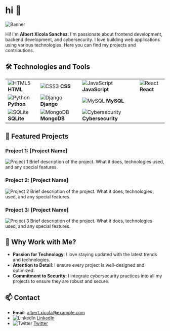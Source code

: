 # hi 👋

![Banner](https://via.placeholder.com/1200x300.png?text=Welcome+to+My+Repository)

Hi! I'm **Albert Xicola Sanchez**. I'm passionate about frontend development, backend development, and cybersecurity. I love building web applications using various technologies. Here you can find my projects and contributions.

## 🛠️ Technologies and Tools

| | | | |
| --- | --- | --- | --- |
| ![HTML5](https://img.icons8.com/color/48/000000/html-5.png) **HTML** | ![CSS3](https://img.icons8.com/color/48/000000/css3.png) **CSS** | ![JavaScript](https://img.icons8.com/color/48/000000/javascript.png) **JavaScript** | ![React](https://img.icons8.com/color/48/000000/react-native.png) **React** |
| ![Python](https://img.icons8.com/color/48/000000/python.png) **Python** | ![Django](https://img.icons8.com/color/48/000000/django.png) **Django** | ![MySQL](https://img.icons8.com/fluency/48/000000/mysql-logo.png) **MySQL** | 
| ![SQLite](https://img.icons8.com/ios-filled/50/000000/sqlite.png) **SQLite** | ![MongoDB](https://img.icons8.com/color/48/000000/mongodb.png) **MongoDB** | ![Cybersecurity](https://img.icons8.com/ios/50/000000/security-checked.png) **Cybersecurity** | |

## 📂 Featured Projects

### Project 1: [Project Name]
![Project 1](https://via.placeholder.com/400x200.png?text=Project+1+Image)
Brief description of the project. What it does, technologies used, and any special features.

### Project 2: [Project Name]
![Project 2](https://via.placeholder.com/400x200.png?text=Project+2+Image)
Brief description of the project. What it does, technologies used, and any special features.

### Project 3: [Project Name]
![Project 3](https://via.placeholder.com/400x200.png?text=Project+3+Image)
Brief description of the project. What it does, technologies used, and any special features.

## 🤝 Why Work with Me?

- **Passion for Technology**: I love staying updated with the latest trends and technologies.
- **Attention to Detail**: I ensure every project is well-designed and optimized.
- **Commitment to Security**: I integrate cybersecurity practices into all my projects to ensure they are robust and secure.

## 📫 Contact

- **Email**: albert.xicola@example.com
- ![LinkedIn](https://img.icons8.com/color/48/000000/linkedin.png) [LinkedIn](https://www.linkedin.com/in/albert-xicola-s%C3%A1nchez-0878b7262/)
- ![Twitter](https://img.icons8.com/color/48/000000/twitter.png) [Twitter](https://twitter.com/your_username)
